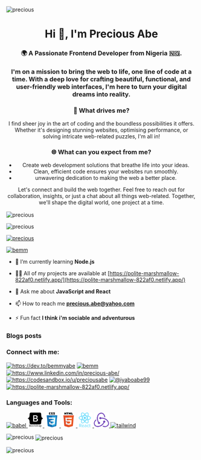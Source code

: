 <img align="center" src="https://1.bp.blogspot.com/-7A4WynwLsMw/XbBpCXG8fHI/AAAAAAAAMt4/uOa1bpLskYgrwGbllhSu2SDj_Mig8SXJQCLcBGAsYHQ/s1600/2000_600px.gif" alt="precious" />
<h1 align="center">Hi 👋, I'm Precious Abe</h1>
<h3 align="center">🌍 A Passionate Frontend Developer from Nigeria 🇳🇬.</h3>
<h3 align="center">I'm on a mission to bring the web to life, one line of code at a time. With a deep love for crafting beautiful, functional, and user-friendly web interfaces, I'm here to turn your digital dreams into reality.</h3>
<h3 align="center">🚀 What drives me?</h3>
<p align="center">I find sheer joy in the art of coding and the boundless possibilities it offers. Whether it's designing stunning websites, optimising performance, or solving intricate web-related puzzles, I'm all in!</p>
<h3 align="center">🌐 What can you expect from me?</h3>
<ul>
<li align="center" display="none">Create web development solutions that breathe life into your ideas.</li>
  <li align="center" display="none">Clean, efficient code ensures your websites run smoothly.</li>
  <li align="center" display="none">unwavering dedication to making the web a better place.</li>
</ul>
<p align="center">Let's connect and build the web together. Feel free to reach out for collaboration, insights, or just a chat about all things web-related. Together, we'll shape the digital world, one project at a time.</p>
<img align="center" src="https://image.lexica.art/full_jpg/4f873e9e-57b4-4942-835d-4fdd80bd8184" alt="precious" />

<p align="left"> <img src="https://komarev.com/ghpvc/?username=precious&label=Profile%20views&color=0e75b6&style=flat" alt="precious" /> </p>

<p align="left"> <a href="https://github.com/ryo-ma/github-profile-trophy"><img src="https://github-profile-trophy.vercel.app/?username=precious" alt="precious" /></a> </p>

<p align="left"> <a href="https://twitter.com/bemm" target="blank"><img src="https://img.shields.io/twitter/follow/bemm?logo=twitter&style=for-the-badge" alt="bemm" /></a> </p>

- 🌱 I’m currently learning **Node.js**

- 👨‍💻 All of my projects are available at [https://polite-marshmallow-822af0.netlify.app/](https://polite-marshmallow-822af0.netlify.app/)

- 💬 Ask me about **JavaScript and React**

- 📫 How to reach me **precious.abe@yahoo.com**

- ⚡ Fun fact **I think i'm sociable and adventurous**

### Blogs posts
<!-- BLOG-POST-LIST:START -->
<!-- BLOG-POST-LIST:END -->

<h3 align="left">Connect with me:</h3>
<p align="left">
<a href="https://dev.to/https://dev.to/bemmyabe" target="blank"><img align="center" src="https://raw.githubusercontent.com/rahuldkjain/github-profile-readme-generator/master/src/images/icons/Social/devto.svg" alt="https://dev.to/bemmyabe" height="30" width="40" /></a>
<a href="https://twitter.com/bemm" target="blank"><img align="center" src="https://raw.githubusercontent.com/rahuldkjain/github-profile-readme-generator/master/src/images/icons/Social/twitter.svg" alt="bemm" height="30" width="40" /></a>
<a href="https://linkedin.com/in/https://www.linkedin.com/in/precious-abe/" target="blank"><img align="center" src="https://raw.githubusercontent.com/rahuldkjain/github-profile-readme-generator/master/src/images/icons/Social/linked-in-alt.svg" alt="https://www.linkedin.com/in/precious-abe/" height="30" width="40" /></a>
<a href="https://codesandbox.com/https://codesandbox.io/u/preciousabe" target="blank"><img align="center" src="https://raw.githubusercontent.com/rahuldkjain/github-profile-readme-generator/master/src/images/icons/Social/codesandbox.svg" alt="https://codesandbox.io/u/preciousabe" height="30" width="40" /></a>
<a href="https://medium.com/@iyaboabe99" target="blank"><img align="center" src="https://raw.githubusercontent.com/rahuldkjain/github-profile-readme-generator/master/src/images/icons/Social/medium.svg" alt="@iyaboabe99" height="30" width="40" /></a>
<a href="/https://polite-marshmallow-822af0.netlify.app/" target="blank"><img align="center" src="https://raw.githubusercontent.com/rahuldkjain/github-profile-readme-generator/master/src/images/icons/Social/rss.svg" alt="https://polite-marshmallow-822af0.netlify.app/" height="30" width="40" /></a>
</p>

<h3 align="left">Languages and Tools:</h3>
<p align="left"> <a href="https://babeljs.io/" target="_blank" rel="noreferrer"> <img src="https://www.vectorlogo.zone/logos/babeljs/babeljs-icon.svg" alt="babel" width="40" height="40"/> </a> <a href="https://getbootstrap.com" target="_blank" rel="noreferrer"> <img src="https://raw.githubusercontent.com/devicons/devicon/master/icons/bootstrap/bootstrap-plain-wordmark.svg" alt="bootstrap" width="40" height="40"/> </a> <a href="https://www.w3schools.com/css/" target="_blank" rel="noreferrer"> <img src="https://raw.githubusercontent.com/devicons/devicon/master/icons/css3/css3-original-wordmark.svg" alt="css3" width="40" height="40"/> </a> <a href="https://www.w3.org/html/" target="_blank" rel="noreferrer"> <img src="https://raw.githubusercontent.com/devicons/devicon/master/icons/html5/html5-original-wordmark.svg" alt="html5" width="40" height="40"/> </a> <a href="https://reactjs.org/" target="_blank" rel="noreferrer"> <img src="https://raw.githubusercontent.com/devicons/devicon/master/icons/react/react-original-wordmark.svg" alt="react" width="40" height="40"/> </a> <a href="https://redux.js.org" target="_blank" rel="noreferrer"> <img src="https://raw.githubusercontent.com/devicons/devicon/master/icons/redux/redux-original.svg" alt="redux" width="40" height="40"/> </a> <a href="https://tailwindcss.com/" target="_blank" rel="noreferrer"> <img src="https://www.vectorlogo.zone/logos/tailwindcss/tailwindcss-icon.svg" alt="tailwind" width="40" height="40"/> </a> </p>

<p><img align="left" src="https://github-readme-stats.vercel.app/api/top-langs?username=precious&show_icons=true&locale=en&layout=compact" alt="precious" /></p>

<p>&nbsp;<img align="center" src="https://github-readme-stats.vercel.app/api?username=precious&show_icons=true&locale=en" alt="precious" /></p>

<p><img align="center" src="https://github-readme-streak-stats.herokuapp.com/?user=precious&" alt="precious" /></p>
